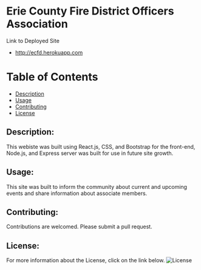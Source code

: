 # Erie County Fire District Officers Association 

Link to Deployed Site
- http://ecfd.herokuapp.com

# Table of Contents

- [Description](#description)
- [Usage](#usage)
- [Contributing](#contributing)
- [License](#license)

## Description:
This webiste was built using React.js, CSS, and Bootstrap for the front-end, Node.js, and Express server was built for use in future site growth. 

## Usage:
This site was built to inform the community about current and upcoming events and share information about associate members.

## Contributing:
Contributions are welcomed. Please submit a pull request.

## License:
For more information about the License, click on the link below.
![License](https://img.shields.io/badge/License-ISC-blue.svg "License Badge")
